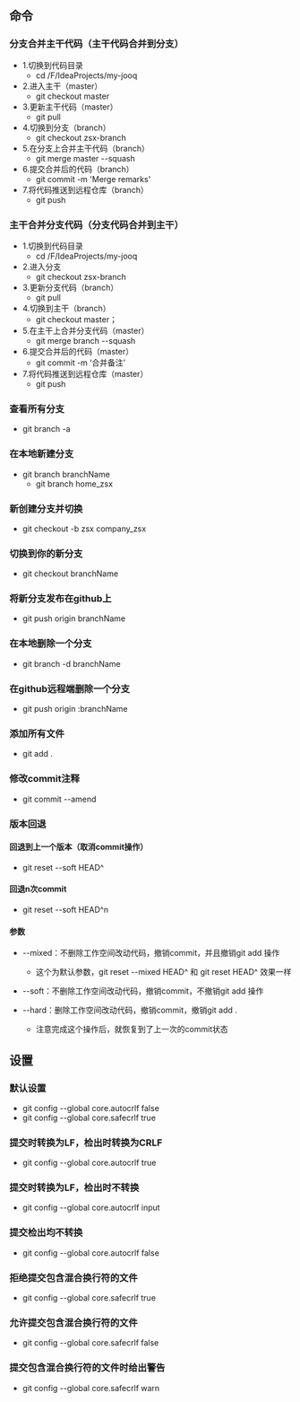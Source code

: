 ## 命令

### 分支合并主干代码（主干代码合并到分支）
* 1.切换到代码目录
    * cd /F/IdeaProjects/my-jooq
* 2.进入主干（master）
    * git checkout master
* 3.更新主干代码（master）
    * git pull
* 4.切换到分支（branch）
    * git checkout zsx-branch
* 5.在分支上合并主干代码（branch）
    * git merge master --squash
* 6.提交合并后的代码（branch）
    * git commit -m 'Merge remarks'
* 7.将代码推送到远程仓库（branch）
    * git push

### 主干合并分支代码（分支代码合并到主干）
* 1.切换到代码目录
    * cd /F/IdeaProjects/my-jooq
* 2.进入分支
    * git checkout zsx-branch
* 3.更新分支代码（branch）
    * git pull
* 4.切换到主干（branch）
    * git checkout master；
* 5.在主干上合并分支代码（master）
    * git merge branch --squash
* 6.提交合并后的代码（master）
    * git commit -m ‘合并备注’
* 7.将代码推送到远程仓库（master）
    * git push

### 查看所有分支
* git branch -a

### 在本地新建分支
* git branch branchName
    * git branch home_zsx

### 新创建分支并切换
* git checkout -b zsx company_zsx

### 切换到你的新分支
* git checkout branchName

### 将新分支发布在github上
* git push origin branchName

### 在本地删除一个分支
* git branch -d branchName

### 在github远程端删除一个分支
* git push origin :branchName

### 添加所有文件
* git add . 

### 修改commit注释
* git commit --amend

### 版本回退

#### 回退到上一个版本（取消commit操作）
* git reset --soft HEAD^

#### 回退n次commit
* git reset --soft HEAD^n

#### 参数
* --mixed：不删除工作空间改动代码，撤销commit，并且撤销git add 操作
    * 这个为默认参数，git reset --mixed HEAD^ 和 git reset HEAD^ 效果一样

* --soft：不删除工作空间改动代码，撤销commit，不撤销git add 操作

* --hard：删除工作空间改动代码，撤销commit，撤销git add . 
    * 注意完成这个操作后，就恢复到了上一次的commit状态



## 设置

### 默认设置
* git config --global core.autocrlf false
* git config --global core.safecrlf true

### 提交时转换为LF，检出时转换为CRLF
* git config --global core.autocrlf true

### 提交时转换为LF，检出时不转换
* git config --global core.autocrlf input

### 提交检出均不转换
* git config --global core.autocrlf false

### 拒绝提交包含混合换行符的文件
* git config --global core.safecrlf true

### 允许提交包含混合换行符的文件
* git config --global core.safecrlf false

### 提交包含混合换行符的文件时给出警告
* git config --global core.safecrlf warn










